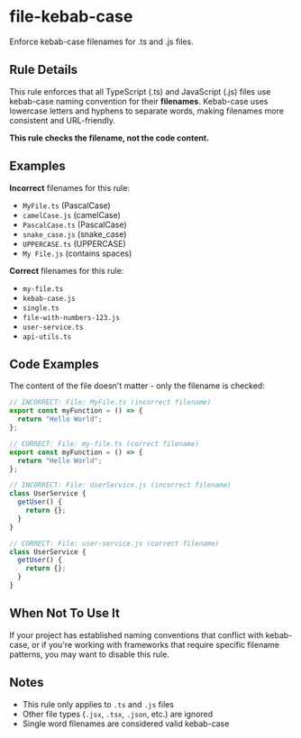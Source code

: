 # file-kebab-case

Enforce kebab-case filenames for .ts and .js files.

## Rule Details

This rule enforces that all TypeScript (.ts) and JavaScript (.js) files use kebab-case naming convention for their **filenames**. Kebab-case uses lowercase letters and hyphens to separate words, making filenames more consistent and URL-friendly.

**This rule checks the filename, not the code content.**

## Examples

**Incorrect** filenames for this rule:

- `MyFile.ts` (PascalCase)
- `camelCase.js` (camelCase)
- `PascalCase.ts` (PascalCase)
- `snake_case.js` (snake_case)
- `UPPERCASE.ts` (UPPERCASE)
- `My File.js` (contains spaces)

**Correct** filenames for this rule:

- `my-file.ts`
- `kebab-case.js`
- `single.ts`
- `file-with-numbers-123.js`
- `user-service.ts`
- `api-utils.ts`

## Code Examples

The content of the file doesn't matter - only the filename is checked:

```typescript
// INCORRECT: File: MyFile.ts (incorrect filename)
export const myFunction = () => {
  return "Hello World";
};
```

```typescript
// CORRECT: File: my-file.ts (correct filename)
export const myFunction = () => {
  return "Hello World";
};
```

```javascript
// INCORRECT: File: UserService.js (incorrect filename)
class UserService {
  getUser() {
    return {};
  }
}
```

```javascript
// CORRECT: File: user-service.js (correct filename)
class UserService {
  getUser() {
    return {};
  }
}
```

## When Not To Use It

If your project has established naming conventions that conflict with kebab-case, or if you're working with frameworks that require specific filename patterns, you may want to disable this rule.

## Notes

- This rule only applies to `.ts` and `.js` files
- Other file types (`.jsx`, `.tsx`, `.json`, etc.) are ignored
- Single word filenames are considered valid kebab-case
